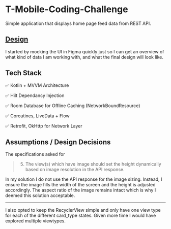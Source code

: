 # T-Mobile-Coding-Challenge
Simple application that displays home page feed data from REST API. 

## [Design](https://www.figma.com/file/6jOPuZS6nksXG9GMWcH9Jx/T-Mobile-Coding-Challenge?node-id=0%3A1)
I started by mocking the UI in Figma quickly just so I can get an overview of what kind of data I am working with, and what the final design will look like.

## Tech Stack
✅ Kotlin + MVVM Architecture

✅ Hilt Dependancy Injection

✅ Room Database for Offline Caching (NetworkBoundResource)

✅ Coroutines, LiveData + Flow

✅ Retrofit, OkHttp for Network Layer

## Assumptions / Design Decisions
The specifications asked for
> 5.	The view(s) which have image should set the height dynamically based on image resolution in the API response.

In my solution I do not use the API response for the image sizing. Instead, I ensure the image fills the width of the screen and the height is adjusted accordingly. The aspect ratio of the image remains intact which is why I deemed this solution acceptable.

---
I also opted to keep the RecyclerView simple and only have one view type for each of the different card_type states. Given more time I would have explored multiple viewtypes.
